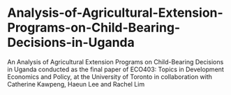 # Analysis-of-Agricultural-Extension-Programs-on-Child-Bearing-Decisions-in-Uganda
An Analysis of Agricultural Extension Programs on Child-Bearing Decisions in Uganda conducted as the final paper of ECO403: Topics in Development Economics and Policy, at the University of Toronto in collaboration with Catherine Kawpeng, Haeun Lee and Rachel Lim
